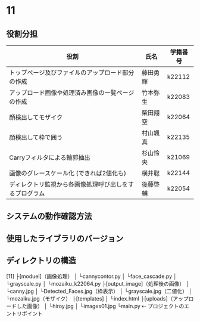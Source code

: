 # 11

## 役割分担
| 役割     | 氏名      | 学籍番号     |
| -------------- | -------------- | ----------- |
|トップページ及びファイルのアップロード部分の作成 |藤田勇輝 |k22112 | 
|アップロード画像や処理済み画像の一覧ページの作成 |竹本弥生 |k22083 |
|顔検出してモザイク |柴田翔空 |k22064 |
|顔検出して枠で囲う |村山颯真 |k22135 |
|Carryフィルタによる輪郭抽出 |杉山怜央 |k21069 |
|画像のグレースケール化 (できれば2値化も) |横井聡 |k22144 |
|ディレクトリ監視から各画像処理呼び出しをするプログラム |後藤啓輔 |k22054 |
## システムの動作確認方法

## 使用したライブラリのバージョン

## ディレクトリの構造
[11]
  ├[moduel]（画像処理）
  │  └cannycontor.py
  │  └face_cascade.py
  │  └grayscale.py
  │  └mozaiku_k22064.py
  ├[output_image]（処理後の画像）
  │  └canny.jpg
  │  └Detected_Faces.jpg（枠表示）
  │  └grayscale.jpg（二値化）
  │  └mozaiku.jpg（モザイク）
  ├[templates]
  │  └index.html
  ├[uploads]（アップロードした画像）
  │  └hiroy.jpg
  │  └images01.jpg
  └main.py ⇠ プロジェクトのエントリポイント
